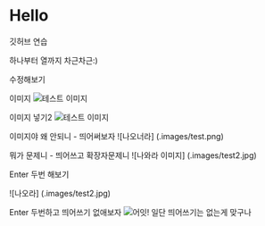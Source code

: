 # Hello

깃허브 연습

하나부터 열까지 차근차근:)

수정해보기

이미지
![테스트 이미지](.images/test.png)

이미지 넣기2
![테스트 이미지](.images/test2.jpg)

이미지야 왜 안되니 - 띄어써보자
![나오너라] (.images/test.png)

뭐가 문제니 - 띄어쓰고 확장자문제니
![나와라 이미지] (.images/test2.jpg)

Enter 두번 해보기

![나오라] (.images/test2.jpg)

Enter 두번하고 띄어쓰기 없애보자
![어잇!](.images/test2.jsp)
일단 띄어쓰기는 없는게 맞구나


